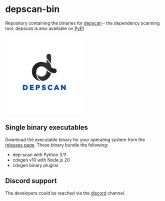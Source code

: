 # depscan-bin

Repository containing the binaries for [depscan](https://github.com/owasp-dep-scan/dep-scan) - the dependency scanning tool. depscan is also available on [PyPI](https://pypi.org/project/owasp-depscan/)

![Depscan logo](dep-scan.png)

## Single binary executables

Download the executable binary for your operating system from the [releases page](https://github.com/owasp-dep-scan/depscan-bin/releases). These binary bundle the following:

- dep-scan with Python 3.11
- cdxgen v10 with Node.js 20
- cdxgen binary plugins

## Discord support

The developers could be reached via the [discord](https://discord.gg/DCNxzaeUpd) channel.
